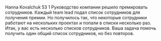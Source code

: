 Hanna Kovalchuk 53
1
Руководство компании решило премировать сотрудников. 
Каждый team lead подал список сотрудников для получения премии. 
Но получилось так, что некоторые сотрудники работают на нескольких проектах 
и попали в списки несколько раз. Итак, у вас есть несколько списков сотрудников. 
Ваша задача помочь получить один общий список сотрудников, но без повторов.


